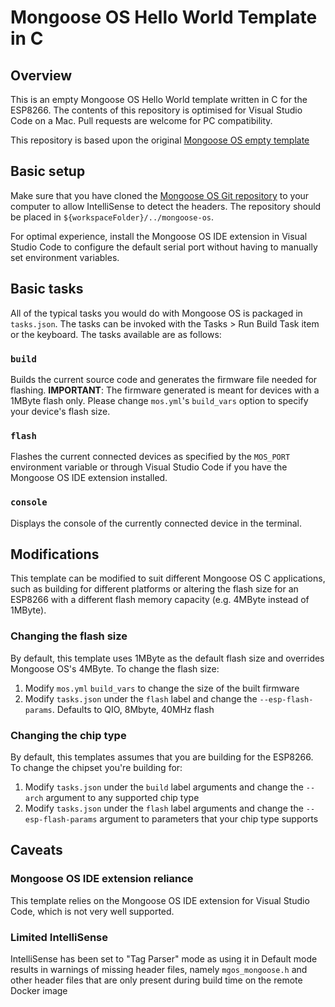 # Mongoose OS Hello World Template in C

## Overview

This is an empty Mongoose OS Hello World template written in C for the ESP8266.
The contents of this repository is optimised for Visual Studio Code on a Mac.
Pull requests are welcome for PC compatibility.

This repository is based upon the original [Mongoose OS empty template](https://github.com/mongoose-os-apps/empty)

## Basic setup
Make sure that you have cloned the [Mongoose OS Git repository](https://github.com/cesanta/mongoose-os)
to your computer to allow IntelliSense to detect the headers. The repository
should be placed in `${workspaceFolder}/../mongoose-os`.

For optimal experience, install the Mongoose OS IDE extension in Visual Studio
Code to configure the default serial port without having to manually set
environment variables.

## Basic tasks
All of the typical tasks you would do with Mongoose OS is packaged in
`tasks.json`. The tasks can be invoked with the Tasks > Run Build Task item
or the keyboard. The tasks available are as follows:

### `build`
Builds the current source code and generates the firmware file needed
for flashing. **IMPORTANT**: The firmware generated is meant for devices
with a 1MByte flash only. Please change `mos.yml`'s `build_vars` option to
specify your device's flash size.

### `flash`
Flashes the current connected devices as specified by the `MOS_PORT`
environment variable or through Visual Studio Code if you have the Mongoose OS
IDE extension installed.

### `console`
Displays the console of the currently connected device in the terminal.

## Modifications
This template can be modified to suit different Mongoose OS C applications,
such as building for different platforms or altering the flash size for an
ESP8266 with a different flash memory capacity (e.g. 4MByte instead of 1MByte).

### Changing the flash size
By default, this template uses 1MByte as the default flash size and overrides
Mongoose OS's 4MByte. To change the flash size:

1. Modify `mos.yml` `build_vars` to change the size of the built firmware
2. Modify `tasks.json` under the `flash` label and change the `--esp-flash-params`. Defaults to QIO, 8Mbyte, 40MHz flash

### Changing the chip type
By default, this templates assumes that you are building for the ESP8266.
To change the chipset you're building for:

1. Modify `tasks.json` under the `build` label arguments and change the `--arch` argument to any supported chip type
2. Modify `tasks.json` under the `flash` label arguments and change the `--esp-flash-params` argument to parameters that your chip type supports

## Caveats

### Mongoose OS IDE extension reliance
This template relies on the Mongoose OS IDE extension for Visual Studio Code,
which is not very well supported. 

### Limited IntelliSense
IntelliSense has been set to "Tag Parser" mode as using it in Default mode
results in warnings of missing header files, namely `mgos_mongoose.h` and other
header files that are only present during build time on the remote Docker image
